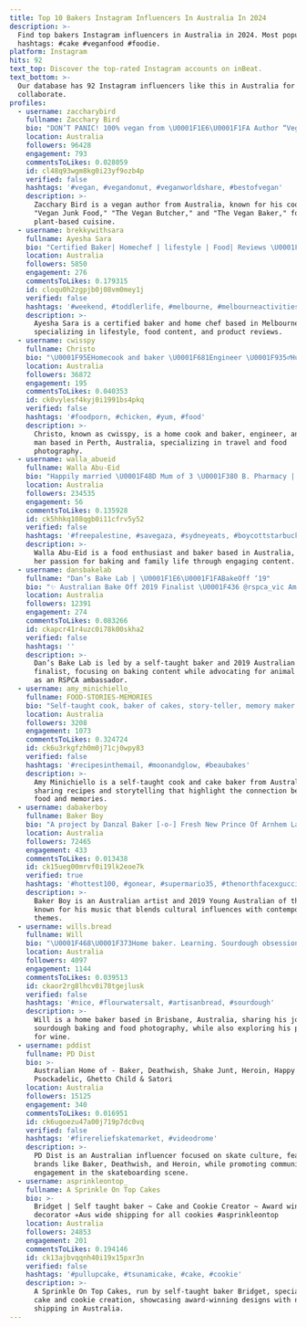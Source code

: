 ```yaml
---
title: Top 10 Bakers Instagram Influencers In Australia In 2024
description: >-
  Find top bakers Instagram influencers in Australia in 2024. Most popular
  hashtags: #cake #veganfood #foodie.
platform: Instagram
hits: 92
text_top: Discover the top-rated Instagram accounts on inBeat.
text_bottom: >-
  Our database has 92 Instagram influencers like this in Australia for you to
  collaborate.
profiles:
  - username: zaccharybird
    fullname: Zacchary Bird
    bio: "DON’T PANIC! 100% vegan from \U0001F1E6\U0001F1FA Author “Vegan Junk Food” \U0001F354 & “The Vegan Butcher” EN/NL/FR/DE\U0001F357 “The Vegan Baker” out NOW \U0001F9C1 bookings@slickmgmt.com.au"
    location: Australia
    followers: 96428
    engagement: 793
    commentsToLikes: 0.028059
    id: cl48q93wgm8kg0i23yf9ozb4p
    verified: false
    hashtags: '#vegan, #vegandonut, #veganworldshare, #bestofvegan'
    description: >-
      Zacchary Bird is a vegan author from Australia, known for his cookbooks
      "Vegan Junk Food," "The Vegan Butcher," and "The Vegan Baker," focusing on
      plant-based cuisine.
  - username: brekkywithsara
    fullname: Ayesha Sara
    bio: "Certified Baker| Homechef | lifestyle | Food| Reviews \U0001F4CDMelbourne. \U0001F1F5\U0001F1F0✈️\U0001F1E6\U0001F1FA For collabs and orders \U0001F4E7 \"Not taking anymore orders until January\""
    location: Australia
    followers: 5850
    engagement: 276
    commentsToLikes: 0.179315
    id: cloqu0h2zgpjb0j08vm0mey1j
    verified: false
    hashtags: '#weekend, #toddlerlife, #melbourne, #melbourneactivities'
    description: >-
      Ayesha Sara is a certified baker and home chef based in Melbourne,
      specializing in lifestyle, food content, and product reviews.
  - username: cwisspy
    fullname: Christo
    bio: "\U0001F95EHomecook and baker \U0001F681Engineer \U0001F935‍♂Husband Father \U0001F476 \U0001F4F8Travel and Food Photographer @christotravels Mauritian living in Perth \U0001F4E7 christopherlmf@gmail.com"
    location: Australia
    followers: 36872
    engagement: 195
    commentsToLikes: 0.040353
    id: ck0vylesf4kyj0i1991bs4pkq
    verified: false
    hashtags: '#foodporn, #chicken, #yum, #food'
    description: >-
      Christo, known as cwisspy, is a home cook and baker, engineer, and family
      man based in Perth, Australia, specializing in travel and food
      photography.
  - username: walla_abueid
    fullname: Walla Abu-Eid
    bio: "Happily married \U0001F48D Mum of 3 \U0001F380 B. Pharmacy | M. Teaching \U0001F1F5\U0001F1F8 Foodie and baker @bakemycakeby_walla @bywalla.abueid @remindthesoul \U0001F54A️"
    location: Australia
    followers: 234535
    engagement: 56
    commentsToLikes: 0.135928
    id: ck5hhkq108qgb0i11cfrv5y52
    verified: false
    hashtags: '#freepalestine, #savegaza, #sydneyeats, #boycottstarbucks'
    description: >-
      Walla Abu-Eid is a food enthusiast and baker based in Australia, sharing
      her passion for baking and family life through engaging content.
  - username: dansbakelab
    fullname: "Dan’s Bake Lab | \U0001F1E6\U0001F1FABakeOff ‘19"
    bio: "✨ Australian Bake Off 2019 Finalist \U0001F436 @rspca_vic Ambassador \U0001F468\U0001F3FC‍\U0001F373 Self-taught baker \U0001F9EC Medical scientist \U0001F496 Gold, pink & glitter lover"
    location: Australia
    followers: 12391
    engagement: 274
    commentsToLikes: 0.083266
    id: ckapcr41r4uzc0i78k00skha2
    verified: false
    hashtags: ''
    description: >-
      Dan’s Bake Lab is led by a self-taught baker and 2019 Australian Bake Off
      finalist, focusing on baking content while advocating for animal welfare
      as an RSPCA ambassador.
  - username: amy_minichiello_
    fullname: FOOD-STORIES-MEMORIES
    bio: "Self-taught cook, baker of cakes, story-teller, memory maker & recipe sharer. Recipes can be found here \U0001F447\U0001F3FB"
    location: Australia
    followers: 3208
    engagement: 1073
    commentsToLikes: 0.324724
    id: ck6u3rkgfzh0m0j71cj0wpy83
    verified: false
    hashtags: '#recipesinthemail, #moonandglow, #beaubakes'
    description: >-
      Amy Minichiello is a self-taught cook and cake baker from Australia,
      sharing recipes and storytelling that highlight the connection between
      food and memories.
  - username: dabakerboy
    fullname: Baker Boy
    bio: "A project by Danzal Baker [-o-] Fresh New Prince Of Arnhem Land 2019 Young Australian of the Year New single ‘Better Days’ OUT NOW Click to listen \U0001F447\U0001F3FE"
    location: Australia
    followers: 72465
    engagement: 433
    commentsToLikes: 0.013438
    id: ck15ueg00mrvf0i19lk2eoe7k
    verified: true
    hashtags: '#hottest100, #gonear, #supermario35, #thenorthfacexgucci'
    description: >-
      Baker Boy is an Australian artist and 2019 Young Australian of the Year,
      known for his music that blends cultural influences with contemporary
      themes.
  - username: wills.bread
    fullname: Will
    bio: "\U0001F468‍\U0001F373Home baker. Learning. Sourdough obsession \U0001F956My baking \U0001F4F7 My pics \U0001F92839, husband, father, 3 boys \U0001F1E6\U0001F1FABrisbane, Aust \U0001F377See my wine obsession @wills.wines"
    location: Australia
    followers: 4097
    engagement: 1144
    commentsToLikes: 0.039513
    id: ckaor2rg8lhcv0i78tgejlusk
    verified: false
    hashtags: '#nice, #flourwatersalt, #artisanbread, #sourdough'
    description: >-
      Will is a home baker based in Brisbane, Australia, sharing his journey of
      sourdough baking and food photography, while also exploring his passion
      for wine.
  - username: pddist
    fullname: PD Dist
    bio: >-
      Australian Home of - Baker, Deathwish, Shake Junt, Heroin, Happy Hour,
      Psockadelic, Ghetto Child & Satori
    location: Australia
    followers: 15125
    engagement: 340
    commentsToLikes: 0.016951
    id: ck6ugoezu47a00j719p7dc0vq
    verified: false
    hashtags: '#firereliefskatemarket, #videodrome'
    description: >-
      PD Dist is an Australian influencer focused on skate culture, featuring
      brands like Baker, Deathwish, and Heroin, while promoting community
      engagement in the skateboarding scene.
  - username: asprinkleontop_
    fullname: A Sprinkle On Top Cakes
    bio: >-
      Bridget | Self taught baker ~ Cake and Cookie Creator ~ Award winning
      decorator ✈️Aus wide shipping for all cookies #asprinkleontop
    location: Australia
    followers: 24853
    engagement: 201
    commentsToLikes: 0.194146
    id: ck13ajbvqqnh40i19x15pxr3n
    verified: false
    hashtags: '#pullupcake, #tsunamicake, #cake, #cookie'
    description: >-
      A Sprinkle On Top Cakes, run by self-taught baker Bridget, specializes in
      cake and cookie creation, showcasing award-winning designs with nationwide
      shipping in Australia.
---
```


